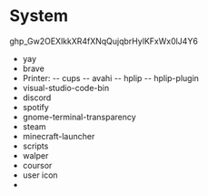 # System
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
- yay
- brave
- Printer:
-- cups
-- avahi
-- hplip
-- hplip-plugin
- visual-studio-code-bin
- discord
- spotify
- gnome-terminal-transparency
- steam
- minecraft-launcher
- scripts
- walper
- coursor
- user icon
-
